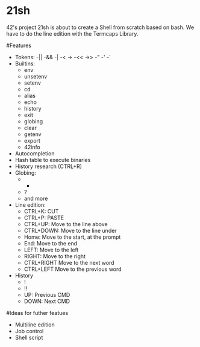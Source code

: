 # 21sh
42's project 21sh is about to create a Shell from scratch based on bash. We have to do the line edition with the Termcaps Library.

#Features
- Tokens:
    -||
    -&&
    -|
    -<
    ->
    -<<
    ->>
    -"
    -'
    -`
- Builtins:
    - env
    - unsetenv
    - setenv
    - cd
    - alias
    - echo
    - history
    - exit
    - globing
    - clear
    - getenv
    - export
    - 42info
- Autocompletion
- Hash table to execute binaries
- History research (CTRL+R)
- Globing:
    - *
    - ?
    - and more
- Line edition:
    - CTRL+K:       CUT
    - CTRL+P:       PASTE
    - CTRL+UP:      Move to the line above
    - CTRL+DOWN:    Move to the line under
    - Home:         Move to the start, at the prompt
    - End:          Move to the end
    - LEFT:         Move to the left
    - RIGHT:        Move to the right
    - CTRL+RIGHT    Move to the next word
    - CTRL+LEFT     Move to the previous word
- History
    - !
    - !!
    - UP:   Previous CMD
    - DOWN: Next CMD


#Ideas for futher featues
- Multiline edition
- Job control
- Shell script
